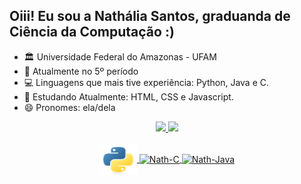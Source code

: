 ## Oiii! Eu sou a Nathália Santos, graduanda de Ciência da Computação :)

- 🏛️ Universidade Federal do Amazonas - UFAM
- 📕 Atualmente no 5º período
- 💻 Linguagens que mais tive experiência: Python, Java e C.
- 🌱 Estudando Atualmente: HTML, CSS e Javascript.
- 😄 Pronomes: ela/dela

<div align="center">
  <a href="https://github.com/NathSantos">
  <img height="180em" src="https://github-readme-stats.vercel.app/api?username=NathSantos&show_icons=true&theme=tokyonight&include_all_commits=true&count_private=true"/>
  <img height="180em" src="https://github-readme-stats.vercel.app/api/top-langs/?username=NathSantos&layout=compact&langs_count=7&theme=tokyonight"/>
</div>
  
  <div style="display: inline_block"><br>
    <div align="center">
      <img align="center" alt="Nath-Python" height="50" width="60" src="https://raw.githubusercontent.com/devicons/devicon/master/icons/python/python-original.svg">
      <img align="center" alt="Nath-C" height="50" width="60" src="https://cdn.jsdelivr.net/gh/devicons/devicon/icons/c/c-original.svg">
      <img align="center" alt="Nath-Java" height="50" width="60" src="https://cdn.jsdelivr.net/gh/devicons/devicon/icons/java/java-original.svg">
    </div>
</div>

